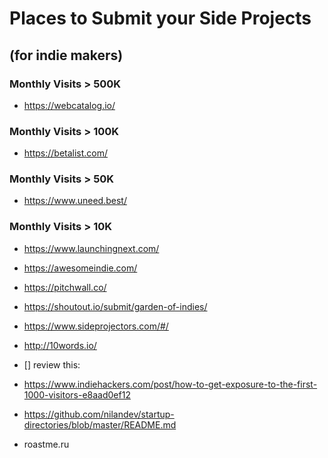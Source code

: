 # Places to Submit your Side Projects

## (for indie makers)

### Monthly Visits > 500K

- https://webcatalog.io/

### Monthly Visits > 100K

- https://betalist.com/

### Monthly Visits > 50K
 
- https://www.uneed.best/

### Monthly Visits > 10K
 
- https://www.launchingnext.com/
- https://awesomeindie.com/
- https://pitchwall.co/
- https://shoutout.io/submit/garden-of-indies/
- https://www.sideprojectors.com/#/
- http://10words.io/

- [] review this:
- https://www.indiehackers.com/post/how-to-get-exposure-to-the-first-1000-visitors-e8aad0ef12
- https://github.com/nilandev/startup-directories/blob/master/README.md
- roastme.ru
